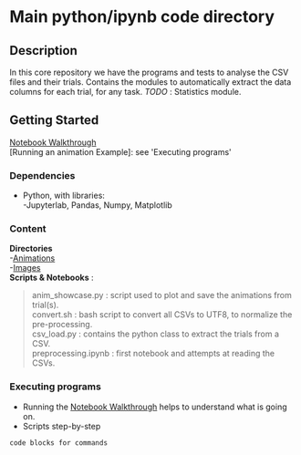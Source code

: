 # Main python/ipynb code directory

## Description

In this core repository we have the programs and tests to analyse the CSV files and their trials.
Contains the modules to automatically extract the data columns for each trial, for any task.
*TODO* : Statistics module. 

## Getting Started

[Notebook Walkthrough](https://github.com/toelt-llc/gaze-kuleuven/blob/main/code/nb_walkthrough.ipynb)  
[Running an animation Example]: see 'Executing programs'

### Dependencies

* Python, with libraries:  
 -Jupyterlab, Pandas, Numpy, Matplotlib

### Content

**Directories**  
-[Animations](https://github.com/toelt-llc/gaze-kuleuven/tree/main/code/animations)  
-[Images](https://github.com/toelt-llc/gaze-kuleuven/tree/main/code/images)  
**Scripts & Notebooks** :   
>anim_showcase.py : script used to plot and save the animations from trial(s).  
>convert.sh : bash script to convert all CSVs to UTF8, to normalize the pre-processing.  
>csv_load.py : contains the python class to extract the trials from a CSV.   
>preprocessing.ipynb : first notebook and attempts at reading the CSVs.  


### Executing programs

* Running the [Notebook Walkthrough](https://github.com/toelt-llc/gaze-kuleuven/blob/main/code/nb_walkthrough.ipynb) helps to understand what is going on.  
* Scripts step-by-step
```
code blocks for commands
```
